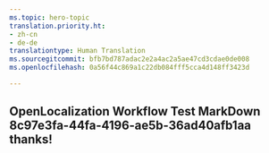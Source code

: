 ```yaml
---
ms.topic: hero-topic
translation.priority.ht:
- zh-cn
- de-de
translationtype: Human Translation
ms.sourcegitcommit: bfb7bd787adac2e2a4ac2a5ae47cd3cdae0de008
ms.openlocfilehash: 0a56f44c869a1c22db084fff5cca4d148ff3423d

---
```

## OpenLocalization Workflow Test MarkDown 8c97e3fa-44fa-4196-ae5b-36ad40afb1aa thanks!



<!--HONumber=Aug16_HO1-->


